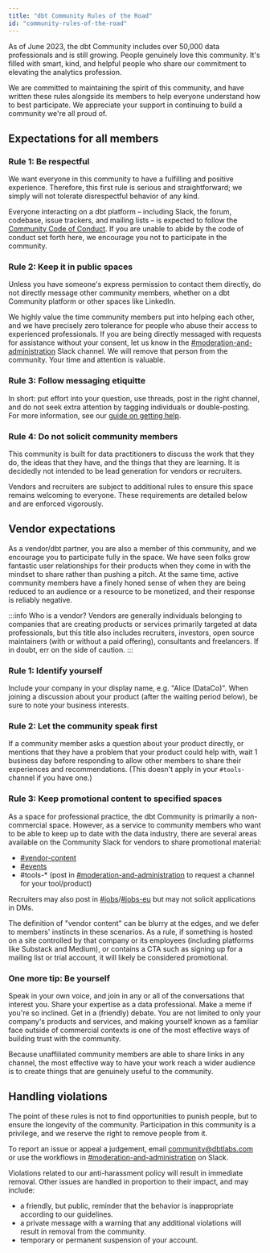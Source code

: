 ```yaml
---
title: "dbt Community Rules of the Road"
id: "community-rules-of-the-road"
---
```


As of June 2023, the dbt Community includes over 50,000 data professionals and is still growing. People genuinely love this community. It's filled with smart, kind, and helpful people who share our commitment to elevating the analytics profession.

We are committed to maintaining the spirit of this community, and have written these rules alongside its members to help everyone understand how to best participate. We appreciate your support in continuing to build a community we're all proud of.

## Expectations for all members
### Rule 1: Be respectful
We want everyone in this community to have a fulfilling and positive experience. Therefore, this first rule is serious and straightforward; we simply will not tolerate disrespectful behavior of any kind.

Everyone interacting on a dbt platform – including Slack, the forum, codebase, issue trackers, and mailing lists – is expected to follow the [Community Code of Conduct](/community/resources/code-of-conduct). If you are unable to abide by the code of conduct set forth here, we encourage you not to participate in the community.

### Rule 2: Keep it in public spaces
Unless you have someone's express permission to contact them directly, do not directly message other community members, whether on a dbt Community platform or other spaces like LinkedIn.

We highly value the time community members put into helping each other, and we have precisely zero tolerance for people who abuse their access to experienced professionals. If you are being directly messaged with requests for assistance without your consent, let us know in the [#moderation-and-administration](https://getdbt.slack.com/archives/C02JJ8N822H) Slack channel. We will remove that person from the community. Your time and attention is valuable.

### Rule 3: Follow messaging etiquitte
In short: put effort into your question, use threads, post in the right channel, and do not seek extra attention by tagging individuals or double-posting. For more information, see our [guide on getting help](/community/resources/getting-help).

### Rule 4: Do not solicit community members
This community is built for data practitioners to discuss the work that they do, the ideas that they have, and the things that they are learning. It is decidedly not intended to be lead generation for vendors or recruiters.

Vendors and recruiters are subject to additional rules to ensure this space remains welcoming to everyone. These requirements are detailed below and are enforced vigorously.

## Vendor expectations

As a vendor/dbt partner, you are also a member of this community, and we encourage you to participate fully in the space. We have seen folks grow fantastic user relationships for their products when they come in with the mindset to share rather than pushing a pitch. At the same time, active community members have a finely honed sense of when they are being reduced to an audience or a resource to be monetized, and their response is reliably negative.

:::info Who is a vendor?
Vendors are generally individuals belonging to companies that are creating products or services primarily targeted at data professionals, but this title also includes recruiters, investors, open source maintainers (with or without a paid offering), consultants and freelancers. If in doubt, err on the side of caution. 
:::

### Rule 1: Identify yourself 
Include your company in your display name, e.g. "Alice (DataCo)". When joining a discussion about your product (after the waiting period below), be sure to note your business interests. 

### Rule 2: Let the community speak first
If a community member asks a question about your product directly, or mentions that they have a problem that your product could help with, wait 1 business day before responding to allow other members to share their experiences and recommendations. (This doesn't apply in your `#tools-` channel if you have one.)

### Rule 3: Keep promotional content to specified spaces
As a space for professional practice, the dbt Community is primarily a non-commercial space. However, as a service to community members who want to be able to keep up to date with the data industry, there are several areas available on the Community Slack for vendors to share promotional material: 
- [#vendor-content](https://getdbt.slack.com/archives/C03B0Q4EBL3)
- [#events](https://getdbt.slack.com/archives/C80RCAZ5E)
- #tools-* (post in [#moderation-and-administration](https://getdbt.slack.com/archives/C02JJ8N822H) to request a channel for your tool/product)

Recruiters may also post in [#jobs](https://getdbt.slack.com/archives/C7A7BARGT)/[#jobs-eu](https://getdbt.slack.com/archives/C04JMHHK6CD) but may not solicit applications in DMs. 

The definition of "vendor content" can be blurry at the edges, and we defer to members' instincts in these scenarios. As a rule, if something is hosted on a site controlled by that company or its employees (including platforms like Substack and Medium), or contains a CTA such as signing up for a mailing list or trial account, it will likely be considered promotional. 

### One more tip: Be yourself
Speak in your own voice, and join in any or all of the conversations that interest you. Share your expertise as a data professional. Make a meme if you're so inclined. Get in a (friendly) debate. You are not limited to only your company's products and services, and making yourself known as a familiar face outside of commercial contexts is one of the most effective ways of building trust with the community. 

Because unaffiliated community members are able to share links in any channel, the most effective way to have your work reach a wider audience is to create things that are genuinely useful to the community. 


## Handling violations

The point of these rules is not to find opportunities to punish people, but to ensure the longevity of the community. Participation in this community is a privilege, and we reserve the right to remove people from it. 

To report an issue or appeal a judgement, email [community@dbtlabs.com](mailto:community@dbtlabs.com) or use the workflows in [#moderation-and-administration](https://getdbt.slack.com/archives/C02JJ8N822H) on Slack.

Violations related to our anti-harassment policy will result in immediate removal. Other issues are handled in proportion to their impact, and may include:

- a friendly, but public, reminder that the behavior is inappropriate according to our guidelines.
- a private message with a warning that any additional violations will result in removal from the community.
- temporary or permanent suspension of your account.
